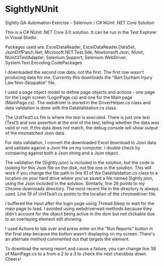 # SightlyNUnit
Sightly QA Automation Exercise - Selenium / C# NUnit .NET Core Solution

This is a C# NUnit .NET Core 3.0 solution. It can be run in the Test Explorer in Visual Studio.

Packages used are: ExcelDataReader, ExcelDataReader.DataSet, JsonDiffPatch.Net, Microsoft.NET.Test.Sdk, Newtonsoft.Json, NUnit, NUnit3TestAdapter, Selenium.Support, Selenium.WebDriver, System.Text.Encoding.CodePackages

I downloaded the second row data, not the first. The first row wasn't producing data for me. Currently this downloads the "Bart Durham Injury Law Non-Skippable" file.

I used a page object model to define page objects and actions - one page for the Login screen (LoginPage.cs) and one for the Main page (MainPage.cs). The webdriver is stored in the DriverHelper.cs class and data validation is done with the DataValidation.cs class.

The UnitTest1.cs file is where the test is executed. There is just one test (Test1) and one assertion at the end of the test, telling whether the data was valid or not. If the data does not match, the debug console will show output of the mismatched Json data. 

For data validation, I convert the downloaded Excel download to Json data and validate against a Json file on my computer. I double check by comparing against both a Json string and a Json object.

The validation file (Sightly.json) is included in the solution, but the code is looking for this Json file on the disk, not the one in the solution. This will work if you change the file path in line 61 of the DataValidation.cs class to a location on your hard drive where you've saved a file named Sightly.json, using the Json included in the solution. Similarly, line 26 points to my Chrome downloads directory. The most recent file in the directory is always used. Line 19 of UnitTest1.cs points to the location of the chromedriver file.

I buffered the input after the login page using Thread.Sleep to wait for the main page to load. I avoided using webdriverwait methods because they didn't account for the object being active in the dom but not clickable due to an overlaying element still showing.

I used Actions to tab over and press enter on the "Run Reports" button in the final step because the button wasn't displaying on my screen. There's an alternate method commented out that targets the element.

To download the wrong report and cause a failure, you can change line 38 of MainPage.cs to a from a 2 to a 3 to check the next checkbox down. Cheers!


